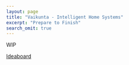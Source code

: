 ```yaml
---
layout: page
title: "Vaikunta - Intelligent Home Systems"
excerpt: "Prepare to Finish"
search_omit: true
---
```


WIP 

[Ideaboard](https://drive.google.com/drive/folders/1HPUSMlWV8YzZRME6L3M4kbj0PDRIrVuE)